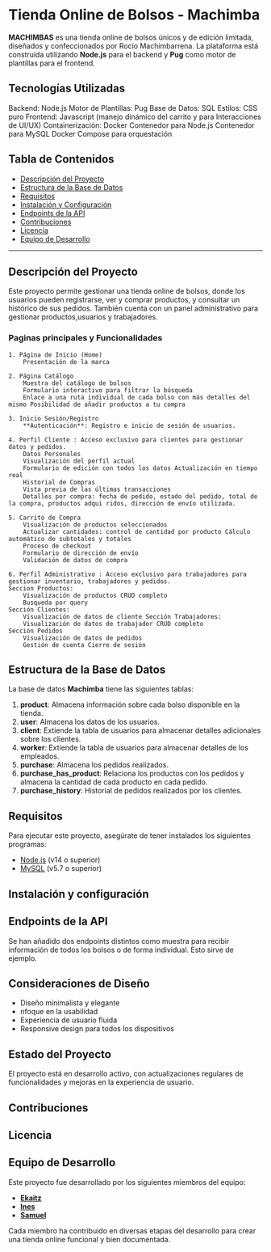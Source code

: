 # Tienda Online de Bolsos - Machimba

**MACHIMBAS** es una tienda online de bolsos únicos y de edición limitada, diseñados y confeccionados por Rocío Machimbarrena. La plataforma está construida utilizando **Node.js** para el backend y **Pug** como motor de plantillas para el frontend.

## Tecnologías Utilizadas

Backend: Node.js
Motor de Plantillas: Pug
Base de Datos: SQL
Estilos: CSS puro
Frontend: Javascript (manejo dinámico del carrito y para Interacciones de UI/UX) 
Containerización: Docker
                  Contenedor para Node.js
                  Contenedor para MySQL
                  Docker Compose para orquestación


## Tabla de Contenidos

- [Descripción del Proyecto](#descripción-del-proyecto)
- [Estructura de la Base de Datos](#estructura-de-la-base-de-datos)
- [Requisitos](#requisitos)
- [Instalación y Configuración](#instalación-y-configuración) 
- [Endpoints de la API](#endpoints-de-la-api)
- [Contribuciones](#contribuciones)
- [Licencia](#licencia) 
- [Equipo de Desarrollo](#equipo-de-desarrollo)

---

## Descripción del Proyecto

Este proyecto permite gestionar una tienda online de bolsos, donde los usuarios pueden registrarse, ver y comprar productos, y consultar un histórico de sus pedidos. También cuenta con un panel administrativo para gestionar productos,usuarios y trabajadores.

### Paginas principales y Funcionalidades

    1. Página de Inicio (Home) 
        Presentación de la marca

    2. Página Catálogo
        Muestra del catálogo de bolsos
        Formulario interactivo para filtrar la búsqueda
        Enlace a una ruta individual de cada bolso con más detalles del mismo Posibilidad de añadir productos a tu compra
    
    3. Inicio Sesión/Registro
        **Autenticación**: Registro e inicio de sesión de usuarios.

    4. Perfil Cliente : Acceso exclusivo para clientes para gestionar datos y pedidos.
        Datos Personales
        Visualización del perfil actual
        Formulario de edición con todos los datos Actualización en tiempo real
        Historial de Compras
        Vista previa de las últimas transacciones
        Detalles por compra: fecha de pedido, estado del pedido, total de la compra, productos adqui ridos, dirección de envío utilizada.

    5. Carrito de Compra
        Visualización de productos seleccionados
        Actualizar cantidades: control de cantidad por producto Cálculo automático de subtotales y totales
        Proceso de checkout
        Formulario de dirección de envío
        Validación de datos de compra

    6. Perfil Administrativo : Acceso exclusivo para trabajadores para gestionar inventario, trabajadores y pedidos.
    Seccion Productos:
        Visualización de productos CRUD completo
        Busqueda por query
    Sección Clientes:
        Visualización de datos de cliente Sección Trabajadores:
        Visualización de datos de trabajador CRUD completo
    Sección Pedidos
        Visualización de datos de pedidos
        Gestión de cuenta Cierre de sesión




## Estructura de la Base de Datos

La base de datos **Machimba** tiene las siguientes tablas:

1. **product**: Almacena información sobre cada bolso disponible en la tienda.
2. **user**: Almacena los datos de los usuarios.
3. **client**: Extiende la tabla de usuarios para almacenar detalles adicionales sobre los clientes.
4. **worker**: Extiende la tabla de usuarios para almacenar detalles de los empleados.
5. **purchase**: Almacena los pedidos realizados.
6. **purchase_has_product**: Relaciona los productos con los pedidos y almacena la cantidad de cada producto en cada pedido.
7. **purchase_history**: Historial de pedidos realizados por los clientes.

## Requisitos

Para ejecutar este proyecto, asegúrate de tener instalados los siguientes programas:

- [Node.js](https://nodejs.org/) (v14 o superior)
- [MySQL](https://www.mysql.com/) (v5.7 o superior)

## Instalación y configuración

## Endpoints de la API

Se han añadido dos endpoints distintos como muestra para recibir información de todos los bolsos o de forma individual. Esto sirve de ejemplo.

## Consideraciones de Diseño

- Diseño minimalista y elegante
- nfoque en la usabilidad
- Experiencia de usuario fluida
- Responsive design para todos los dispositivos

## Estado del Proyecto

El proyecto está en desarrollo activo, con actualizaciones regulares de funcionalidades y mejoras en la experiencia de usuario.

## Contribuciones

## Licencia

## Equipo de Desarrollo

Este proyecto fue desarrollado por los siguientes miembros del equipo:

- **[Ekaitz](https://github.com/EkaitzGA)**
- **[Ines](https://github.com/inesuribeb)**
- **[Samuel](https://github.com/samucopp)**

Cada miembro ha contribuido en diversas etapas del desarrollo para crear una tienda online funcional y bien documentada.
